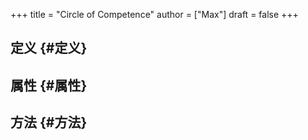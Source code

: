 +++
title = "Circle of Competence"
author = ["Max"]
draft = false
+++

## 定义 {#定义}


## 属性 {#属性}


## 方法 {#方法}

